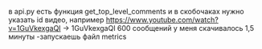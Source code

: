 
в api.py есть функция get_top_level_comments и в скобочаках нужно указать id видео, например https://www.youtube.com/watch?v=1GuVkexgaQI -> 1GuVkexgaQI
600 сообщений у меня скачивалось 1,5 минуты
-запускаешь файл metrics
